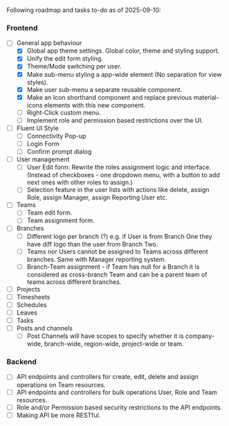 Following roadmap and tasks to-do as of 2025-09-10:
### Frontend
- [ ] General app behaviour
  - [X] Global app theme settings. Global color, theme and styling support. 
  - [X] Unify the edit form styling.
  - [x] Theme/Mode switching per user.
  - [X] Make sub-menu styling a app-wide element (No separation for view styles).
  - [X] Make user sub-menu a separate reusable component.
  - [X] Make an Icon shorthand component and replace previous material-icons elements with this new component.
  - [ ] Right-Click custom menu.
  - [ ] Implement role and permission based restrictions over the UI.
- [ ] Fluent UI Style
  - [ ] Connectivity Pop-up
  - [ ] Login Form
  - [ ] Confirm prompt dialog
- [ ] User management
  - [ ] User Edit form: Rewrite the roles assignment logic and interface. (Instead of checkboxes - one dropdown menu, with a button to add next ones with other roles to assign.)
  - [ ] Selection feature in the user lists with actions like delete, assign Role, assign Manager, assign Reporting User etc.
- [ ] Teams
  - [ ] Team edit form.
  - [ ] Team assignment form.
- [ ] Branches
  - [ ] Different logo per branch (?) e.g. if User is from Branch One they have diff logo than the user from Branch Two.
  - [ ] Teams nor Users cannot be assigned to Teams across different branches. Same with Manager reporting system.
  - [ ] Branch-Team assignment - if Team has null for a Branch it is considered as cross-branch Team and can be a parent team of teams across different branches.
- [ ] Projects
- [ ] Timesheets
- [ ] Schedules
- [ ] Leaves
- [ ] Tasks
- [ ] Posts and channels
  - [ ] Post Channels will have scopes to specify whether it is company-wide, branch-wide, region-wide, project-wide or team.
### Backend
- [ ] API endpoints and controllers for create, edit, delete and assign operations on Team resources.
- [ ] API endpoints and controllers for bulk operations User, Role and Team resources.
- [ ] Role and/or Permission based security restrictions to the API endpoints.
- [ ] Making API be more RESTful.